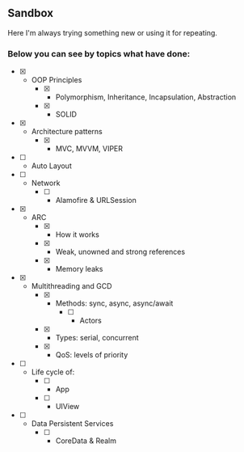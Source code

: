 ## Sandbox
Here I'm always trying something new or using it for repeating.

### Below you can see by topics what have done:

- [x] - OOP Principles
    - [x] - Polymorphism, Inheritance, Incapsulation, Abstraction
    - [x] - SOLID
- [x] - Architecture patterns
    - [x] - MVC, MVVM, VIPER
- [ ] - Auto Layout
- [ ] - Network
    - [ ] - Alamofire & URLSession
- [x] - ARC
    - [x] - How it works
    - [x] - Weak, unowned and strong references
    - [x] - Memory leaks
- [x] - Multithreading and GCD 
    - [x] - Methods: sync, async, async/await
        - [ ] - Actors
    - [x] - Types: serial, concurrent
    - [x] - QoS: levels of priority
- [ ] - Life cycle of: 
    - [ ] - App
    - [ ] - UIView

- [ ] - Data Persistent Services
    - [ ] - CoreData & Realm
